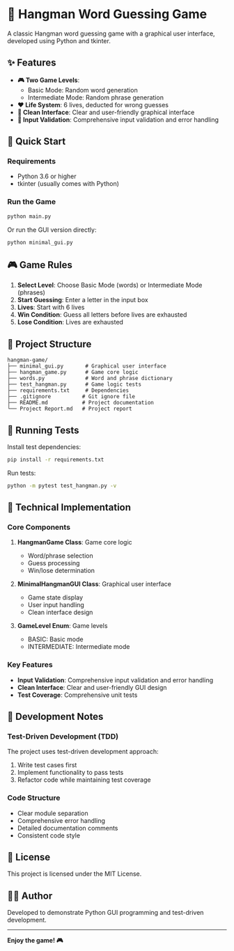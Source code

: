 # 🎯 Hangman Word Guessing Game

A classic Hangman word guessing game with a graphical user interface, developed using Python and tkinter.

## ✨ Features

- **🎮 Two Game Levels**:
  - Basic Mode: Random word generation
  - Intermediate Mode: Random phrase generation
- **❤️ Life System**: 6 lives, deducted for wrong guesses
- **🎨 Clean Interface**: Clear and user-friendly graphical interface
- **📝 Input Validation**: Comprehensive input validation and error handling

## 🚀 Quick Start

### Requirements
- Python 3.6 or higher
- tkinter (usually comes with Python)

### Run the Game

```bash
python main.py
```

Or run the GUI version directly:
```bash
python minimal_gui.py
```

## 🎮 Game Rules

1. **Select Level**: Choose Basic Mode (words) or Intermediate Mode (phrases)
2. **Start Guessing**: Enter a letter in the input box
3. **Lives**: Start with 6 lives
4. **Win Condition**: Guess all letters before lives are exhausted
5. **Lose Condition**: Lives are exhausted

## 📁 Project Structure

```
hangman-game/
├── minimal_gui.py       # Graphical user interface
├── hangman_game.py      # Game core logic
├── words.py             # Word and phrase dictionary
├── test_hangman.py      # Game logic tests
├── requirements.txt     # Dependencies
├── .gitignore          # Git ignore file
├── README.md           # Project documentation
└── Project Report.md   # Project report
```

## 🧪 Running Tests

Install test dependencies:
```bash
pip install -r requirements.txt
```

Run tests:
```bash
python -m pytest test_hangman.py -v
```

## 🔧 Technical Implementation

### Core Components

1. **HangmanGame Class**: Game core logic
   - Word/phrase selection
   - Guess processing
   - Win/lose determination

2. **MinimalHangmanGUI Class**: Graphical user interface
   - Game state display
   - User input handling
   - Clean interface design

3. **GameLevel Enum**: Game levels
   - BASIC: Basic mode
   - INTERMEDIATE: Intermediate mode

### Key Features

- **Input Validation**: Comprehensive input validation and error handling
- **Clean Interface**: Clear and user-friendly GUI design
- **Test Coverage**: Comprehensive unit tests

## 📝 Development Notes

### Test-Driven Development (TDD)
The project uses test-driven development approach:
1. Write test cases first
2. Implement functionality to pass tests
3. Refactor code while maintaining test coverage

### Code Structure
- Clear module separation
- Comprehensive error handling
- Detailed documentation comments
- Consistent code style

## 📄 License

This project is licensed under the MIT License.

## 👨‍💻 Author

Developed to demonstrate Python GUI programming and test-driven development.

---

**Enjoy the game! 🎮**

